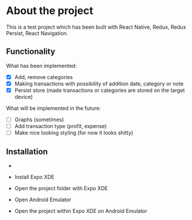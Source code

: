 # About the project

This is a test project which has been built with React Native, Redux, Redux Persist, React Navigation.

## Functionality

What has been implemented:

* [x] Add, remove categories
* [x] Making transactions with possibility of addition date, category or note
* [x] Persist store \(made transactions or categories are stored on the target device\)

What will be implemented in the future:

* [ ] Graphs \(sometimes\)
* [ ] Add transaction type \(profit, expense\)
* [ ] Make nice looking styling \(for now it looks shitty\)

## Installation

* ```git clone && npm install

  ```

* Install Expo XDE
* Open the project folder with Expo XDE
* Open Android Emulator
* Open the project within Expo XDE on Android Emulator
